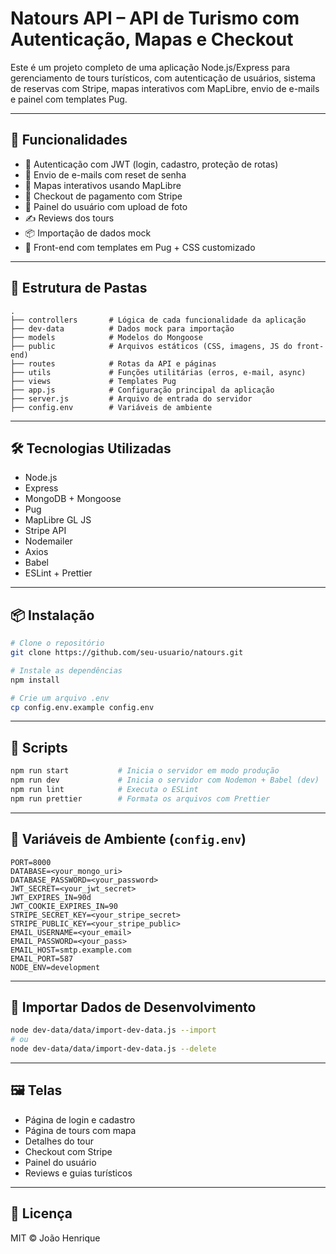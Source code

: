 # Natours API – API de Turismo com Autenticação, Mapas e Checkout

Este é um projeto completo de uma aplicação Node.js/Express para gerenciamento de tours turísticos, com autenticação de usuários, sistema de reservas com Stripe, mapas interativos com MapLibre, envio de e-mails e painel com templates Pug.

---

## 🚀 Funcionalidades

- 🔐 Autenticação com JWT (login, cadastro, proteção de rotas)
- 📩 Envio de e-mails com reset de senha
- 📍 Mapas interativos usando MapLibre
- 🧾 Checkout de pagamento com Stripe
- 👤 Painel do usuário com upload de foto
- ✍️ Reviews dos tours
- 📦 Importação de dados mock
- 🎨 Front-end com templates em Pug + CSS customizado

---

## 📁 Estrutura de Pastas

```
.
├── controllers       # Lógica de cada funcionalidade da aplicação
├── dev-data          # Dados mock para importação
├── models            # Modelos do Mongoose
├── public            # Arquivos estáticos (CSS, imagens, JS do front-end)
├── routes            # Rotas da API e páginas
├── utils             # Funções utilitárias (erros, e-mail, async)
├── views             # Templates Pug
├── app.js            # Configuração principal da aplicação
├── server.js         # Arquivo de entrada do servidor
├── config.env        # Variáveis de ambiente
```

---

## 🛠️ Tecnologias Utilizadas

- Node.js
- Express
- MongoDB + Mongoose
- Pug
- MapLibre GL JS
- Stripe API
- Nodemailer
- Axios
- Babel
- ESLint + Prettier

---

## 📦 Instalação

```bash
# Clone o repositório
git clone https://github.com/seu-usuario/natours.git

# Instale as dependências
npm install

# Crie um arquivo .env
cp config.env.example config.env
```

---

## 📌 Scripts

```bash
npm run start           # Inicia o servidor em modo produção
npm run dev             # Inicia o servidor com Nodemon + Babel (dev)
npm run lint            # Executa o ESLint
npm run prettier        # Formata os arquivos com Prettier
```

---

## 🔐 Variáveis de Ambiente (`config.env`)

```env
PORT=8000
DATABASE=<your_mongo_uri>
DATABASE_PASSWORD=<your_password>
JWT_SECRET=<your_jwt_secret>
JWT_EXPIRES_IN=90d
JWT_COOKIE_EXPIRES_IN=90
STRIPE_SECRET_KEY=<your_stripe_secret>
STRIPE_PUBLIC_KEY=<your_stripe_public>
EMAIL_USERNAME=<your_email>
EMAIL_PASSWORD=<your_pass>
EMAIL_HOST=smtp.example.com
EMAIL_PORT=587
NODE_ENV=development
```

---

## 🧪 Importar Dados de Desenvolvimento

```bash
node dev-data/data/import-dev-data.js --import
# ou
node dev-data/data/import-dev-data.js --delete
```

---

## 🖼️ Telas

- Página de login e cadastro
- Página de tours com mapa
- Detalhes do tour
- Checkout com Stripe
- Painel do usuário
- Reviews e guias turísticos

---

## 📄 Licença

MIT © João Henrique

